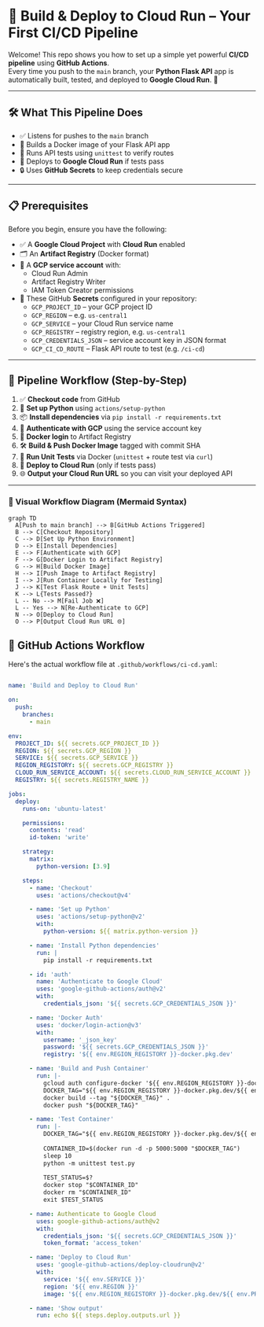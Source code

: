# 🚀 Build & Deploy to Cloud Run – Your First CI/CD Pipeline

Welcome! This repo shows you how to set up a simple yet powerful **CI/CD pipeline** using **GitHub Actions**.  
Every time you push to the `main` branch, your **Python Flask API** app is automatically built, tested, and deployed to **Google Cloud Run**. 🎉

---

## 🛠️ What This Pipeline Does

- ✅ Listens for pushes to the `main` branch
- 🐳 Builds a Docker image of your Flask API app
- 🧪 Runs API tests using `unittest` to verify routes
- 🚀 Deploys to **Google Cloud Run** if tests pass
- 🔒 Uses **GitHub Secrets** to keep credentials secure

---

## 📋 Prerequisites

Before you begin, ensure you have the following:

- ✅ A **Google Cloud Project** with **Cloud Run** enabled
- 🗂️ An **Artifact Registry** (Docker format)
- 👤 A **GCP service account** with:
  - Cloud Run Admin
  - Artifact Registry Writer
  - IAM Token Creator permissions
- 🔐 These GitHub **Secrets** configured in your repository:
  - `GCP_PROJECT_ID` – your GCP project ID
  - `GCP_REGION` – e.g. `us-central1`
  - `GCP_SERVICE` – your Cloud Run service name
  - `GCP_REGISTRY` – registry region, e.g. `us-central1`
  - `GCP_CREDENTIALS_JSON` – service account key in JSON format
  - `GCP_CI_CD_ROUTE` – Flask API route to test (e.g. `/ci-cd`)

---

## 🔄 Pipeline Workflow (Step-by-Step)

1. ✅ **Checkout code** from GitHub
2. 🐍 **Set up Python** using `actions/setup-python`
3. 📦 **Install dependencies** via `pip install -r requirements.txt`
4. 🔐 **Authenticate with GCP** using the service account key
5. 🔑 **Docker login** to Artifact Registry
6. 🛠️ **Build & Push Docker Image** tagged with commit SHA
7. 🧪 **Run Unit Tests** via Docker (`unittest` + route test via `curl`)
8. 🚀 **Deploy to Cloud Run** (only if tests pass)
9. 🌐 **Output your Cloud Run URL** so you can visit your deployed API

---

### 🎨 Visual Workflow Diagram (Mermaid Syntax)




```mermaid
graph TD
  A[Push to main branch] --> B[GitHub Actions Triggered]
  B --> C[Checkout Repository]
  C --> D[Set Up Python Environment]
  D --> E[Install Dependencies]
  E --> F[Authenticate with GCP]
  F --> G[Docker Login to Artifact Registry]
  G --> H[Build Docker Image]
  H --> I[Push Image to Artifact Registry]
  I --> J[Run Container Locally for Testing]
  J --> K[Test Flask Route + Unit Tests]
  K --> L{Tests Passed?}
  L -- No --> M[Fail Job ❌]
  L -- Yes --> N[Re-Authenticate to GCP]
  N --> O[Deploy to Cloud Run]
  O --> P[Output Cloud Run URL 🌐]
```


## 📄 GitHub Actions Workflow

Here's the actual workflow file at `.github/workflows/ci-cd.yaml`:

```yaml

name: 'Build and Deploy to Cloud Run'

on:
  push:
    branches:
      - main

env:
  PROJECT_ID: ${{ secrets.GCP_PROJECT_ID }}
  REGION: ${{ secrets.GCP_REGION }}
  SERVICE: ${{ secrets.GCP_SERVICE }}
  REGION_REGISTORY: ${{ secrets.GCP_REGISTRY }}
  CLOUD_RUN_SERVICE_ACCOUNT: ${{ secrets.CLOUD_RUN_SERVICE_ACCOUNT }}
  REGISTRY: ${{ secrets.REGISTRY_NAME }}

jobs:
  deploy:
    runs-on: 'ubuntu-latest'

    permissions:
      contents: 'read'
      id-token: 'write'

    strategy:
      matrix:
        python-version: [3.9]

    steps:
      - name: 'Checkout'
        uses: 'actions/checkout@v4'

      - name: 'Set up Python'
        uses: 'actions/setup-python@v2'
        with:
          python-version: ${{ matrix.python-version }}

      - name: 'Install Python dependencies'
        run: |
          pip install -r requirements.txt

      - id: 'auth'
        name: 'Authenticate to Google Cloud'
        uses: 'google-github-actions/auth@v2'
        with:
          credentials_json: '${{ secrets.GCP_CREDENTIALS_JSON }}'

      - name: 'Docker Auth'
        uses: 'docker/login-action@v3'
        with:
          username: '_json_key'
          password: '${{ secrets.GCP_CREDENTIALS_JSON }}'
          registry: '${{ env.REGION_REGISTORY }}-docker.pkg.dev'

      - name: 'Build and Push Container'
        run: |-
          gcloud auth configure-docker '${{ env.REGION_REGISTORY }}-docker.pkg.dev'
          DOCKER_TAG="${{ env.REGION_REGISTORY }}-docker.pkg.dev/${{ env.PROJECT_ID }}/${{env.REGISTRY}}/test:${{ github.sha }}"
          docker build --tag "${DOCKER_TAG}" .
          docker push "${DOCKER_TAG}"

      - name: 'Test Container'
        run: |-
          DOCKER_TAG="${{ env.REGION_REGISTORY }}-docker.pkg.dev/${{ env.PROJECT_ID }}/${{env.REGISTRY}}/test:${{ github.sha }}"
          
          CONTAINER_ID=$(docker run -d -p 5000:5000 "$DOCKER_TAG")
          sleep 10
          python -m unittest test.py
          
          TEST_STATUS=$?
          docker stop "$CONTAINER_ID"
          docker rm "$CONTAINER_ID"
          exit $TEST_STATUS

      - name: Authenticate to Google Cloud
        uses: google-github-actions/auth@v2
        with:
          credentials_json: '${{ secrets.GCP_CREDENTIALS_JSON }}'
          token_format: 'access_token'

      - name: 'Deploy to Cloud Run'
        uses: 'google-github-actions/deploy-cloudrun@v2'
        with:
          service: '${{ env.SERVICE }}'
          region: '${{ env.REGION }}'
          image: '${{ env.REGION_REGISTORY }}-docker.pkg.dev/${{ env.PROJECT_ID }}/${{ env.REGISTRY }}/test:${{ github.sha }}'

      - name: 'Show output'
        run: echo ${{ steps.deploy.outputs.url }}
```

